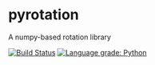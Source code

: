 # pyrotation
A numpy-based rotation library

[![Build Status](https://travis-ci.com/ChristofDubs/pyrotation.svg?branch=master)](https://travis-ci.com/ChristofDubs/pyrotation) [![Language grade: Python](https://img.shields.io/lgtm/grade/python/g/ChristofDubs/pyrotation.svg?logo=lgtm&logoWidth=18)](https://lgtm.com/projects/g/ChristofDubs/pyrotation/context:python)